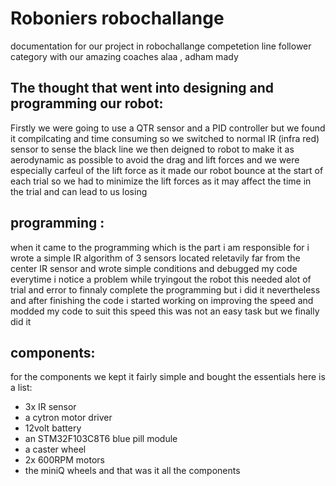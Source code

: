 # Roboniers robochallange

documentation for our project in robochallange competetion line follower category with our amazing coaches alaa , adham mady 

## The thought that went into designing and programming our robot:

Firstly we were going to use a QTR sensor and a PID controller but we found it compilcating and time consuming so we switched to normal IR (infra red) sensor to sense the black line we then deigned to robot to make it as aerodynamic as possible to avoid the drag and lift forces and we were especially carfeul of the lift force as it made our robot bounce at the start of each trial  so we had to minimize the lift forces as it may affect the time in the trial and can lead to us losing 

## programming :

when it came to the programming which is the part i am responsible for i wrote a simple IR algorithm of 3 sensors located reletavily far from the center IR sensor and wrote simple conditions and debugged my code everytime i notice a problem while tryingout the robot this needed alot of trial and error to finnaly complete the programming but i did it nevertheless and after finishing the code i started working on improving the speed and modded my code to suit this speed this was not an easy task but we finally did it 

## components:

for the components we kept it fairly simple and bought the essentials here is a list:
- 3x IR sensor
- a cytron motor driver
- 12volt battery
- an STM32F103C8T6 blue pill module
- a caster wheel
- 2x 600RPM motors
- the miniQ wheels
and that was it all the components
